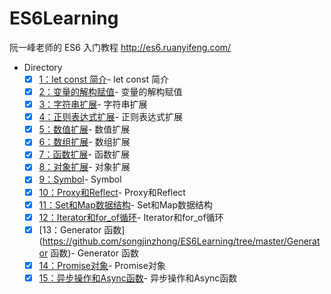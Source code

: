 # ES6Learning
阮一峰老师的 ES6 入门教程 http://es6.ruanyifeng.com/

- Directory
  + [x] [1：let const 简介](https://github.com/songjinzhong/ES6Learning/tree/master/let-const)- let const 简介
  + [x] [2：变量的解构赋值](https://github.com/songjinzhong/ES6Learning/tree/master/变量的解构赋值)- 变量的解构赋值
  + [x] [3：字符串扩展](https://github.com/songjinzhong/ES6Learning/tree/master/字符串扩展)- 字符串扩展
  + [x] [4：正则表达式扩展](https://github.com/songjinzhong/ES6Learning/tree/master/正则表达式扩展)- 正则表达式扩展
  + [x] [5：数值扩展](https://github.com/songjinzhong/ES6Learning/tree/master/数值扩展)- 数值扩展
  + [x] [6：数组扩展](https://github.com/songjinzhong/ES6Learning/tree/master/数组扩展)- 数组扩展
  + [x] [7：函数扩展](https://github.com/songjinzhong/ES6Learning/tree/master/函数扩展)- 函数扩展
  + [x] [8：对象扩展](https://github.com/songjinzhong/ES6Learning/tree/master/对象扩展)- 对象扩展
  + [x] [9：Symbol](https://github.com/songjinzhong/ES6Learning/tree/master/Symbol)- Symbol
  + [x] [10：Proxy和Reflect](https://github.com/songjinzhong/ES6Learning/tree/master/Proxy和Reflect)- Proxy和Reflect
  + [x] [11：Set和Map数据结构](https://github.com/songjinzhong/ES6Learning/tree/master/Set和Map数据结构)- Set和Map数据结构
  + [x] [12：Iterator和for_of循环](https://github.com/songjinzhong/ES6Learning/tree/master/Iterator和for_of循环)- Iterator和for_of循环
  + [x] [13：Generator 函数](https://github.com/songjinzhong/ES6Learning/tree/master/Generator 函数)- Generator 函数
  + [x] [14：Promise对象](https://github.com/songjinzhong/ES6Learning/tree/master/Promise对象)- Promise对象
  + [x] [15：异步操作和Async函数](https://github.com/songjinzhong/ES6Learning/tree/master/异步操作和Async函数)- 异步操作和Async函数